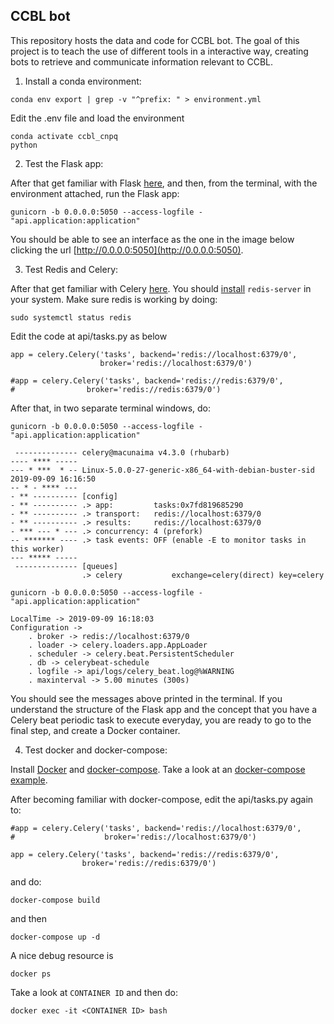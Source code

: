 ## CCBL bot 

This repository hosts the data and code for CCBL bot. The goal of this project is to teach the use of different tools in a interactive way, creating bots to retrieve and communicate information relevant to CCBL.


1. Install a conda environment:

```
conda env export | grep -v "^prefix: " > environment.yml
```

Edit the .env file and load the environment

```
conda activate ccbl_cnpq
python
```

2. Test the Flask app:

After that get familiar with Flask [here](https://www.freecodecamp.org/news/how-to-build-a-web-application-using-flask-and-deploy-it-to-the-cloud-3551c985e492/), and then, from the terminal, with the environment attached, run the Flask app:

```
gunicorn -b 0.0.0.0:5050 --access-logfile - "api.application:application"
```

You should be able to see an interface as the one in the image below clicking the url [http://0.0.0.0:5050](http://0.0.0.0:5050).


3. Test Redis and Celery:

After that get familiar with Celery [here](http://allynh.com/blog/flask-asynchronous-background-tasks-with-celery-and-redis/). You should [install](https://tecadmin.net/install-redis-ubuntu/) `redis-server` in your system. Make sure redis is working by doing:

```
sudo systemctl status redis
```

Edit the code at api/tasks.py as below

```
app = celery.Celery('tasks', backend='redis://localhost:6379/0',
                    broker='redis://localhost:6379/0')

#app = celery.Celery('tasks', backend='redis://redis:6379/0',
#                broker='redis://redis:6379/0')
```

After that, in two separate terminal windows, do:


```
gunicorn -b 0.0.0.0:5050 --access-logfile - "api.application:application"
```

```
 -------------- celery@macunaima v4.3.0 (rhubarb)
---- **** ----- 
--- * ***  * -- Linux-5.0.0-27-generic-x86_64-with-debian-buster-sid 2019-09-09 16:16:50
-- * - **** --- 
- ** ---------- [config]
- ** ---------- .> app:         tasks:0x7fd819685290
- ** ---------- .> transport:   redis://localhost:6379/0
- ** ---------- .> results:     redis://localhost:6379/0
- *** --- * --- .> concurrency: 4 (prefork)
-- ******* ---- .> task events: OFF (enable -E to monitor tasks in this worker)
--- ***** ----- 
 -------------- [queues]
                .> celery           exchange=celery(direct) key=celery
```

```
gunicorn -b 0.0.0.0:5050 --access-logfile - "api.application:application"
```

```
LocalTime -> 2019-09-09 16:18:03
Configuration ->
    . broker -> redis://localhost:6379/0
    . loader -> celery.loaders.app.AppLoader
    . scheduler -> celery.beat.PersistentScheduler
    . db -> celerybeat-schedule
    . logfile -> api/logs/celery_beat.log@%WARNING
    . maxinterval -> 5.00 minutes (300s)
```

You should see the messages above printed in the terminal. If you understand the structure of the Flask app and the concept that you have a Celery beat periodic task to execute everyday, you are ready to go to the final step, and create a Docker container.

4. Test docker and docker-compose:

Install [Docker](https://docs.docker.com/install/linux/docker-ce/ubuntu/) and [docker-compose](https://docs.docker.com/compose/install/). Take a look at an [docker-compose example](https://runnable.com/docker/python/docker-compose-with-flask-apps). 

After becoming familiar with docker-compose, edit the api/tasks.py again to:


```
#app = celery.Celery('tasks', backend='redis://localhost:6379/0',
#                    broker='redis://localhost:6379/0')

app = celery.Celery('tasks', backend='redis://redis:6379/0',
                broker='redis://redis:6379/0')
```

and do:

```
docker-compose build
```

and then

```
docker-compose up -d 
```

A nice debug resource is

```
docker ps
```

Take a look at `CONTAINER ID` and then do:


```
docker exec -it <CONTAINER ID> bash
```

